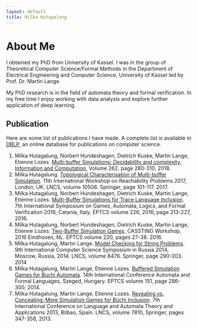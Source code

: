 ```yaml
---
layout: default
title: Milka Hutagalung
---
```

# About Me
I obtained my PhD from University of Kassel.
I was in the group of Theoretical Computer Science/Formal Methods 
in the Department of Electrical Engineering and Computer Science, University of Kassel
led by Prof. Dr. Martin Lange. 

My PhD research  is in the field of automata theory and formal verification.
In my free time I enjoy working with data analysis and explore further
application of deep learning.

## Publication

Here are some list of publications I have made. A complete list is available in [DBLP](https://dblp.org/pers/hd/h/Hutagalung:Milka), an online database for publications on computer science.

1. Milka Hutagalung, Norbert Hundeshagen, Dietrich Kuske, Martin Lange, Etienne Lozes. [Multi-buffer Simulations: Decidability and complexity. Information and Computation](https://www.sciencedirect.com/science/article/pii/S0890540118301317?via%3Dihub), Volume 262, page 280-310, 2018.
2. Milka Hutagalung. [Topological Characterisation of Multi-buffer Simulation](https://link.springer.com/chapter/10.1007%2F978-3-319-67089-8_8). 11th International Workshop on Reachability Problems 2017, London, UK. LNCS, volume 10506. Springer, page 101-117. 2017.
3. Milka Hutagalung, Norbert Hundeshagen, Dietrich Kuske, Martin Lange, Etienne Lozes. [Multi-Buffer Simulations for Trace Language Inclusion](https://arxiv.org/abs/1609.04098). 7th International Symposium on Games, Automata, Logics, and Formal Verification 2016, Catania, Italy. EPTCS volume 226, 2016, page 213-227, 2016.
4. Milka Hutagalung, Norbert Hundeshagen, Dietrich Kuske, Martin Lange, Etienne Lozes. [Two-Buffer Simulation Games](https://arxiv.org/abs/1608.00654). CASSTING Workshop, 2016 Eindhoven, NL. EPTCS volume 220, pages 27-38. 2016.
5. Milka Hutagalung, Martin Lange. [Model Checking for String Problems](https://link.springer.com/chapter/10.1007%2F978-3-319-06686-8_15). 9th International Computer Science Symposium in Russia 2014, Moscow, Russia, 2014. LNCS, volume 8476. Springer, page 290-203. 2014
6. Milka Hutagalung, Martin Lange, Etienne Lozes. [Buffered Simulation Games for Buchi Automata](https://arxiv.org/abs/1405.5609v1). 14th International Conference Automata and Formal Languages, Szeged, Hungary. EPTCS volume 151, page 286-300, 2014.
7. Milka Hutagalung, Martin Lange, Etienne Lozes. [Revealing vs. Concealing: More Simulation Games for Büchi Inclusion](https://link.springer.com/chapter/10.1007%2F978-3-642-37064-9_31). 7th International Conference on Language and Automata Theory and Applications 2013, Bilbao, Spain. LNCS, volume 7810, Springer, pages 347-358, 2013.
